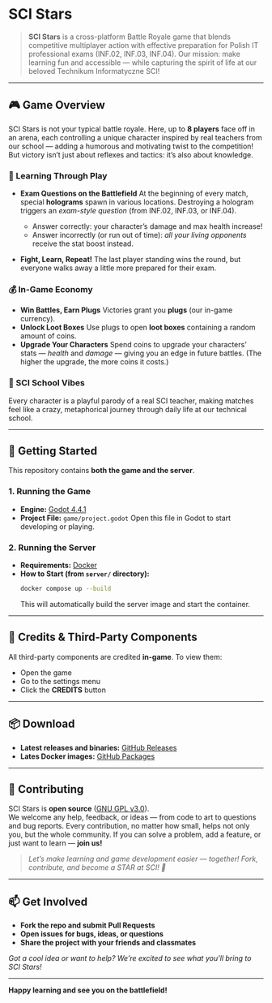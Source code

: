 # SCI Stars

> **SCI Stars** is a cross-platform Battle Royale game that blends competitive multiplayer action with effective preparation for Polish IT professional exams (INF.02, INF.03, INF.04). Our mission: make learning fun and accessible — while capturing the spirit of life at our beloved Technikum Informatyczne SCI!

---

## :video_game: Game Overview

SCI Stars is not your typical battle royale. Here, up to **8 players** face off in an arena, each controlling a unique character inspired by real teachers from our school — adding a humorous and motivating twist to the competition! But victory isn’t just about reflexes and tactics: it’s also about knowledge.

### :brain: Learning Through Play

- **Exam Questions on the Battlefield**
    At the beginning of every match, special **holograms** spawn in various locations. Destroying a hologram triggers an *exam-style question* (from INF.02, INF.03, or INF.04).
    - Answer correctly: your character’s damage and max health increase!
    - Answer incorrectly (or run out of time): *all your living opponents* receive the stat boost instead.

- **Fight, Learn, Repeat!**
    The last player standing wins the round, but everyone walks away a little more prepared for their exam.

### :moneybag: In-Game Economy

- **Win Battles, Earn Plugs**
    Victories grant you **plugs** (our in-game currency).
- **Unlock Loot Boxes**
    Use plugs to open **loot boxes** containing a random amount of coins.
- **Upgrade Your Characters**
    Spend coins to upgrade your characters’ stats — *health* and *damage* — giving you an edge in future battles. (The higher the upgrade, the more coins it costs.)

### :school: SCI School Vibes

Every character is a playful parody of a real SCI teacher, making matches feel like a crazy, metaphorical journey through daily life at our technical school.

---

## :rocket: Getting Started

This repository contains **both the game and the server**.

### 1. Running the Game

- **Engine:** [Godot 4.4.1](https://godotengine.org/)
- **Project File:**
    `game/project.godot`
    Open this file in Godot to start developing or playing.

### 2. Running the Server

- **Requirements:** [Docker](https://www.docker.com/)
- **How to Start (from `server/` directory):**
    ```bash
    docker compose up --build
    ```
    This will automatically build the server image and start the container.

---

## :scroll: Credits & Third-Party Components

All third-party components are credited **in-game**.
To view them:
- Open the game
- Go to the settings menu
- Click the **CREDITS** button

---

## :package: Download

- **Latest releases and binaries:**
    [GitHub Releases](https://github.com/ppaluchowski64/SCI-Stars/releases)
- **Lates Docker images:**
    [GitHub Packages](https://github.com/users/ppaluchowski64/packages?repo_name=SCI-Stars)

---

## :handshake: Contributing

SCI Stars is **open source** ([GNU GPL v3.0](LICENSE)).  
We welcome any help, feedback, or ideas — from code to art to questions and bug reports.
Every contribution, no matter how small, helps not only you, but the whole community.
If you can solve a problem, add a feature, or just want to learn — **join us!**

> *Let’s make learning and game development easier — together! Fork, contribute, and become a STAR at SCI! :star2:*

---

## :mailbox: Get Involved

- **Fork the repo and submit Pull Requests**
- **Open issues for bugs, ideas, or questions**
- **Share the project with your friends and classmates**

*Got a cool idea or want to help? We’re excited to see what you’ll bring to SCI Stars!*

---

**Happy learning and see you on the battlefield!**
